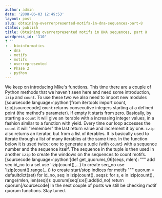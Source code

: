 ```yaml
---
author: admin
date: '2008-06-03 12:49:53'
layout: post
slug: obtaining-overrerpresented-motifs-in-dna-sequences-part-8
status: publish
title: Obtaining overrerpresented motifs in DNA sequences, part 8
wordpress_id: '110'
? ''
: - bioinformatics
  - dna
  - motifs
  - motifs
  - overrepresented
  - Phase 2
  - python
---
```


We keep on introducing Mike's functions. This time there are a couple of
Python methods that we haven't seen here and need some introduction,
`izip` and `count`. To use these two we also need to import new modules
[sourcecode language='python']from itertools import count,
izip[/sourcecode] `count` returns consecutive integers starting at a
defined point (the method's parameter). If empty it starts from zero.
Basically, by starting a `count` it will give an iterable with a
increasing integer values, in a fashion similar to a function with
yield. Every time our loop accesses the `count` it will "remember" the
last return value and increment it by one. `izip` also returns an
iterator, but from a list of iterables. It is basically used to iterate
through a list of many iterables at the same time. In the function below
it is used twice: one to generate a tuple (with `count`) with a sequence
number and the sequence itself. The sequence in the tuple is then used
in another `izip` to create the windows on the sequences to count
motifs. [sourcecode language='python']def get\_quorums\_06(seqs, mlen):
""" add seq id\_no to a set use 'izip(count(),...) to create seq\_no use
'izip(count(),range(...)) to create start/stop indices for motifs """
quorum = defaultdict(set) for id\_no, seq in izip(count(), seqs): for s,
e in izip(count(), range(mlen, len(seq))): quorum[seq[s:e]].add(id\_no)
return quorum[/sourcecode] In the next couple of posts we still be
checking motif quorum functions. Stay tuned.
